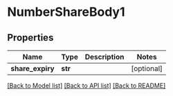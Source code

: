 # NumberShareBody1

## Properties
Name | Type | Description | Notes
------------ | ------------- | ------------- | -------------
**share_expiry** | **str** |  | [optional] 

[[Back to Model list]](../README.md#documentation-for-models) [[Back to API list]](../README.md#documentation-for-api-endpoints) [[Back to README]](../README.md)

